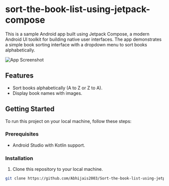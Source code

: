 # sort-the-book-list-using-jetpack-compose

This is a sample Android app built using Jetpack Compose, a modern Android UI toolkit for building native user interfaces. The app demonstrates a simple book sorting interface with a dropdown menu to sort books alphabetically.

![App Screenshot](screenshot.png)

## Features

- Sort books alphabetically (A to Z or Z to A).
- Display book names with images.

## Getting Started

To run this project on your local machine, follow these steps:

### Prerequisites

- Android Studio with Kotlin support.

### Installation

1. Clone this repository to your local machine.

```bash
git clone https://github.com/Abhijais2003/Sort-the-book-list-using-jetpack-compose.git
